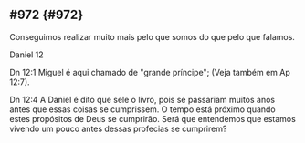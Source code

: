## #972 {#972}

Conseguimos realizar muito mais pelo que somos do que pelo que falamos.

Daniel 12

Dn 12:1 Miguel é aqui chamado de &quot;grande príncipe&quot;; (Veja também em Ap 12:7).

Dn 12:4 A Daniel é dito que sele o livro, pois se passariam muitos anos antes que essas coisas se cumprissem. O tempo está próximo quando estes propósitos de Deus se cumprirão. Será que entendemos que estamos vivendo um pouco antes dessas profecias se cumprirem?